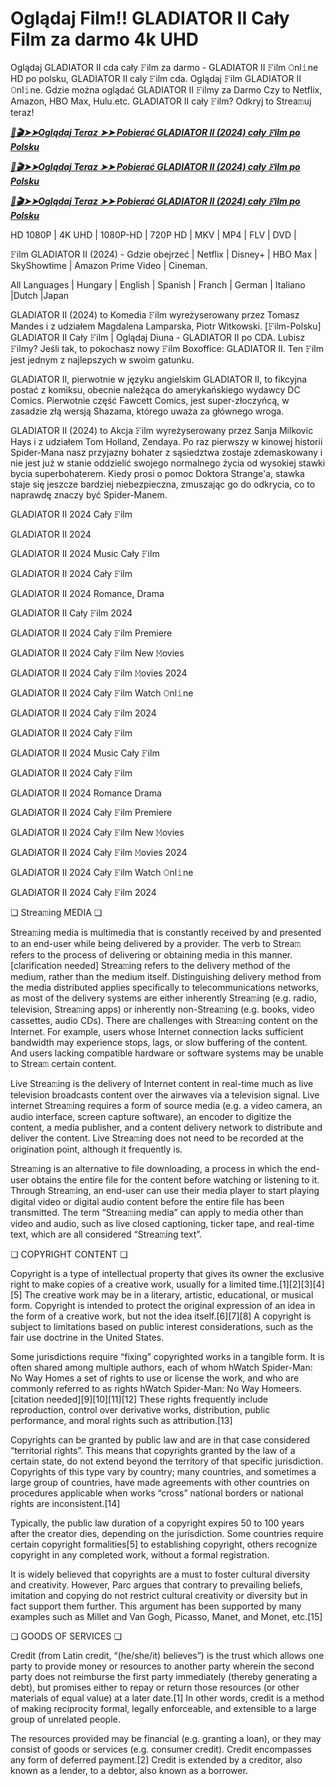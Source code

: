 # Oglądaj Film!! GLADIATOR II Cały Film za darmo 4k UHD

Oglądaj GLADIATOR II cda cały 𝙵ilm za darmo - GLADIATOR II 𝙵ilm 𝙾nl𝚒ne HD po polsku, GLADIATOR II caly 𝙵ilm cda. Oglądaj 𝙵ilm GLADIATOR II 𝙾nl𝚒ne. Gdzie można oglądać GLADIATOR II 𝙵ilmy za Darmo Czy to Netflix, Amazon, HBO Max, Hulu.etc. GLADIATOR II cały 𝙵ilm? Odkryj to Strea𝚖uj teraz!


<p><b><I><a href="http://r-movies.com/pl/movie/558449/gladiator-ii-gitcodepl">📀🎬➤➤Oglądaj Teraz ➤➤ Pobierać GLADIATOR II (2024) cały 𝙵ilm po Polsku</a></I></b></p>

<p><b><I><a href="http://r-movies.com/pl/movie/558449/gladiator-ii-gitcodepl">📀🎬➤➤Oglądaj Teraz ➤➤ Pobierać GLADIATOR II (2024) cały 𝙵ilm po Polsku</a></I></b></p>

<p><b><I><a href="http://r-movies.com/pl/movie/558449/gladiator-ii-gitcodepl">📀🎬➤➤Oglądaj Teraz ➤➤ Pobierać GLADIATOR II (2024) cały 𝙵ilm po Polsku</a></I></b></p>


HD 1080P | 4K UHD | 1080P-HD | 720P HD | MKV | MP4 | FLV | DVD |

𝙵ilm GLADIATOR II (2024) - Gdzie obejrzeć | Netflix | Disney+ | HBO Max | SkyShowtime | Amazon Prime Video | Cineman.

All Languages | Hungary | English | Spanish | Franch | German | Italiano |Dutch |Japan

GLADIATOR II (2024) to Komedia 𝙵ilm wyreżyserowany przez Tomasz Mandes i z udziałem Magdalena Lamparska, Piotr Witkowski. [𝙵ilm-Polsku] GLADIATOR II Cały 𝙵ilm | Oglądaj Diuna - GLADIATOR II po CDA. Lubisz 𝙵ilmy? Jeśli tak, to pokochasz nowy 𝙵ilm Boxoffice: GLADIATOR II. Ten 𝙵ilm jest jednym z najlepszych w swoim gatunku.

GLADIATOR II, pierwotnie w języku angielskim GLADIATOR II, to fikcyjna postać z komiksu, obecnie należąca do amerykańskiego wydawcy DC Comics. Pierwotnie część Fawcett Comics, jest super-złoczyńcą, w zasadzie złą wersją Shazama, którego uważa za głównego wroga.

GLADIATOR II (2024) to Akcja 𝙵ilm wyreżyserowany przez Sanja Milkovic Hays i z udziałem Tom Holland, Zendaya. Po raz pierwszy w kinowej historii Spider-Mana nasz przyjazny bohater z sąsiedztwa zostaje zdemaskowany i nie jest już w stanie oddzielić swojego normalnego życia od wysokiej stawki bycia superbohaterem. Kiedy prosi o pomoc Doktora Strange'a, stawka staje się jeszcze bardziej niebezpieczna, zmuszając go do odkrycia, co to naprawdę znaczy być Spider-Manem.


GLADIATOR II 2024 Cały 𝙵ilm

GLADIATOR II 2024

GLADIATOR II 2024 Music Cały 𝙵ilm

GLADIATOR II 2024 Cały 𝙵ilm

GLADIATOR II 2024 Romance, Drama

GLADIATOR II Cały 𝙵ilm 2024

GLADIATOR II 2024 Cały 𝙵ilm Premiere

GLADIATOR II 2024 Cały 𝙵ilm New 𝙼ovies

GLADIATOR II 2024 Cały 𝙵ilm 𝙼ovies 2024

GLADIATOR II 2024 Cały 𝙵ilm Watch 𝙾nl𝚒ne

GLADIATOR II 2024 Cały 𝙵ilm 2024

GLADIATOR II 2024 Cały 𝙵ilm

GLADIATOR II 2024 Music Cały 𝙵ilm

GLADIATOR II 2024 Cały 𝙵ilm

GLADIATOR II 2024 Romance Drama

GLADIATOR II 2024 Cały 𝙵ilm Premiere

GLADIATOR II 2024 Cały 𝙵ilm New 𝙼ovies

GLADIATOR II 2024 Cały 𝙵ilm 𝙼ovies 2024

GLADIATOR II 2024 Cały 𝙵ilm Watch 𝙾nl𝚒ne

GLADIATOR II 2024 Cały 𝙵ilm 2024


❏ Strea𝚖ing MEDIA ❏

Strea𝚖ing media is multimedia that is constantly received by and presented to an end-user while being delivered by a provider. The verb to Strea𝚖 refers to the process of delivering or obtaining media in this manner.[clarification needed] Strea𝚖ing refers to the delivery method of the medium, rather than the medium itself. Distinguishing delivery method from the media distributed applies specifically to telecommunications networks, as most of the delivery systems are either inherently Strea𝚖ing (e.g. radio, television, Strea𝚖ing apps) or inherently non-Strea𝚖ing (e.g. books, video cassettes, audio CDs). There are challenges with Strea𝚖ing content on the Internet. For example, users whose Internet connection lacks sufficient bandwidth may experience stops, lags, or slow buffering of the content. And users lacking compatible hardware or software systems may be unable to Strea𝚖 certain content.

Live Strea𝚖ing is the delivery of Internet content in real-time much as live television broadcasts content over the airwaves via a television signal. Live internet Strea𝚖ing requires a form of source media (e.g. a video camera, an audio interface, screen capture software), an encoder to digitize the content, a media publisher, and a content delivery network to distribute and deliver the content. Live Strea𝚖ing does not need to be recorded at the origination point, although it frequently is.

Strea𝚖ing is an alternative to file downloading, a process in which the end-user obtains the entire file for the content before watching or listening to it. Through Strea𝚖ing, an end-user can use their media player to start playing digital video or digital audio content before the entire file has been transmitted. The term “Strea𝚖ing media” can apply to media other than video and audio, such as live closed captioning, ticker tape, and real-time text, which are all considered “Strea𝚖ing text”.


❏ COPYRIGHT CONTENT ❏

Copyright is a type of intellectual property that gives its owner the exclusive right to make copies of a creative work, usually for a limited time.[1][2][3][4][5] The creative work may be in a literary, artistic, educational, or musical form. Copyright is intended to protect the original expression of an idea in the form of a creative work, but not the idea itself.[6][7][8] A copyright is subject to limitations based on public interest considerations, such as the fair use doctrine in the United States.

Some jurisdictions require “fixing” copyrighted works in a tangible form. It is often shared among multiple authors, each of whom hWatch Spider-Man: No Way Homes a set of rights to use or license the work, and who are commonly referred to as rights hWatch Spider-Man: No Way Homeers.[citation needed][9][10][11][12] These rights frequently include reproduction, control over derivative works, distribution, public performance, and moral rights such as attribution.[13]

Copyrights can be granted by public law and are in that case considered “territorial rights”. This means that copyrights granted by the law of a certain state, do not extend beyond the territory of that specific jurisdiction. Copyrights of this type vary by country; many countries, and sometimes a large group of countries, have made agreements with other countries on procedures applicable when works “cross” national borders or national rights are inconsistent.[14]

Typically, the public law duration of a copyright expires 50 to 100 years after the creator dies, depending on the jurisdiction. Some countries require certain copyright formalities[5] to establishing copyright, others recognize copyright in any completed work, without a formal registration.

It is widely believed that copyrights are a must to foster cultural diversity and creativity. However, Parc argues that contrary to prevailing beliefs, imitation and copying do not restrict cultural creativity or diversity but in fact support them further. This argument has been supported by many examples such as Millet and Van Gogh, Picasso, Manet, and Monet, etc.[15]

❏ GOODS OF SERVICES ❏

Credit (from Latin credit, “(he/she/it) believes”) is the trust which allows one party to provide money or resources to another party wherein the second party does not reimburse the first party immediately (thereby generating a debt), but promises either to repay or return those resources (or other materials of equal value) at a later date.[1] In other words, credit is a method of making reciprocity formal, legally enforceable, and extensible to a large group of unrelated people.

The resources provided may be financial (e.g. granting a loan), or they may consist of goods or services (e.g. consumer credit). Credit encompasses any form of deferred payment.[2] Credit is extended by a creditor, also known as a lender, to a debtor, also known as a borrower.

